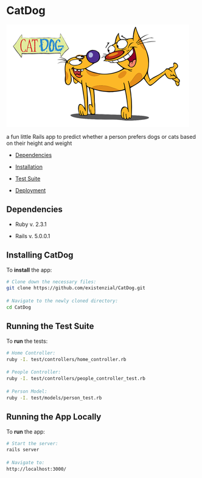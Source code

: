 # CatDog
![CatDog](app/assets/images/logo.png)

a fun little Rails app to predict whether a person prefers dogs or cats based on their height and weight

* [Dependencies](#dependencies)

* [Installation](#installation)

* [Test Suite](#testing)

* [Deployment](#deployment)

## <a name="dependencies"></a> Dependencies

* Ruby v.
2.3.1

* Rails v.
5.0.0.1

## <a name="installation"></a> Installing CatDog
To **install** the app:

```bash
# Clone down the necessary files:
git clone https://github.com/existenzial/CatDog.git

# Navigate to the newly cloned directory:
cd CatDog
```
## <a name="testing"></a>Running the Test Suite
To **run** the tests:
```bash
# Home Controller:
ruby -I. test/controllers/home_controller.rb

# People Controller:
ruby -I. test/controllers/people_controller_test.rb

# Person Model:
ruby -I. test/models/person_test.rb
```

## <a name="deployment"></a>Running the App Locally
To **run** the app:

```bash
# Start the server:
rails server

# Navigate to:
http://localhost:3000/
```